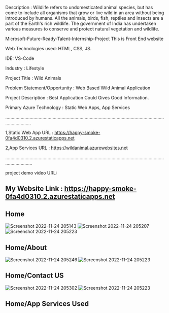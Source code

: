 Description : Wildlife refers to undomesticated animal species, but has come to include all organisms that grow or live wild in an area without being introduced by humans.
All the animals, birds, fish, reptiles and insects are a part of the Earth's rich wildlife. The government of India has undertaken various measures to conserve and protect natural vegetation and wildlife.

Microsoft-Future-Ready-Talent-Internship-Project This is Front End website

Web Technologies used: HTML, CSS, JS.

IDE: VS-Code

Industry : Lifestyle

Project Title : Wild Animals

Problem Statement/Opportunity : Web Based Wild Animal Application

Project Description : Best Application Could Gives Good Information.

Primary Azure Technology : Static Web Apps, App Services

................................................................................................................................................

1,Static Web App URL : https://happy-smoke-0fa4d0310.2.azurestaticapps.net

2,App Services URL : https://wildanimal.azurewebsites.net


.................................................................................................................................................


project demo video URL: 



## My Website Link : https://happy-smoke-0fa4d0310.2.azurestaticapps.net

## Home
![Screenshot 2022-11-24 205143](https://user-images.githubusercontent.com/116721007/203822976-661637f4-7da5-43ea-986c-0b7d1f700d39.jpg)
![Screenshot 2022-11-24 205207](https://user-images.githubusercontent.com/116721007/203822988-1d5c1abe-37b1-4e7d-9920-a06601d470dd.jpg)
![Screenshot 2022-11-24 205223](https://user-images.githubusercontent.com/116721007/203822992-1d1bf56a-6d9d-42e2-8ba0-ba87d5095ce2.jpg)

## Home/About
![Screenshot 2022-11-24 205246](https://user-images.githubusercontent.com/116721007/203823067-077b0b6c-bf1c-4a7c-ac06-87d432e645ed.jpg)
![Screenshot 2022-11-24 205223](https://user-images.githubusercontent.com/116721007/203823055-cb2d669d-5ddd-4e4d-aa31-123ecd55dbf8.jpg)

## Home/Contact US
![Screenshot 2022-11-24 205302](https://user-images.githubusercontent.com/116721007/203823148-ef2bd96b-8e55-492e-92d7-6a19cbb3b3ad.jpg)
![Screenshot 2022-11-24 205223](https://user-images.githubusercontent.com/116721007/203823154-61eabadb-daea-4ea3-b68e-5ede0ffc58f4.jpg)

## Home/App Services Used

